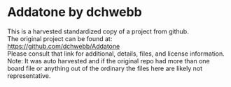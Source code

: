 
# Addatone by dchwebb  
This is a harvested standardized copy of a project from github.  
The original project can be found at:  
https://github.com/dchwebb/Addatone  
Please consult that link for additional, details, files, and license information.  
Note: It was auto harvested and if the original repo had more than one board file or anything out of the ordinary the files here are likely not representative.  
    